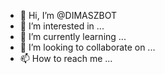 - 👋 Hi, I’m @DIMASZBOT
- 👀 I’m interested in ...
- 🌱 I’m currently learning ...
- 💞️ I’m looking to collaborate on ...
- 📫 How to reach me ...

<!---
DIMASZBOT/DIMASZBOT is a ✨ special ✨ repository because its `README.md` (this file) appears on your GitHub profile.
You can click the Preview link to take a look at your changes.
--->
